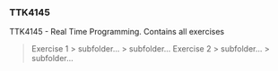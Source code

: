### TTK4145
TTK4145 - Real Time Programming. Contains all exercises
> Exercise 1
	> subfolder...
	> subfolder...
> Exercise 2
	> subfolder...
	> subfolder...


